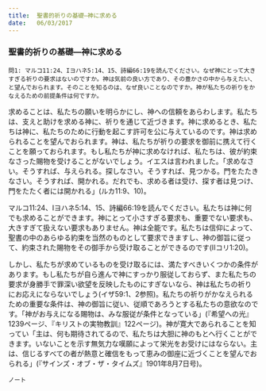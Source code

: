 ```yaml
---
title:  聖書的祈りの基礎―神に求める
date:   06/03/2017
---
```


### 聖書的祈りの基礎―神に求める

`問1: マルコ11:24、Iヨハネ5:14、15、詩編66:19を読んでください。なぜ神にとって大きすぎる祈りの要求はないのですか。神は気前の良い方であり、その豊かさの中から与えたい、と望んでおられます。そのことを知るのは、なぜ良いことなのですか。神が私たちの祈りをかなえるための前提条件は何ですか。`

求めることは、私たちの願いを明らかにし、神への信頼をあらわします。私たちは、支えと助けを求める神に、祈りを通じて近づきます。神に求めるとき、私たちは神に、私たちのために行動を起こす許可を公に与えているのです。神は求められることを望んでおられます。神は、私たちが祈りの要求を御前に携えて行くことを願っておられます。もし私たちが神に求めなければ、私たちは、彼が約束なさった賜物を受けることがないでしょう。イエスは言われました。「求めなさい。そうすれば、与えられる。探しなさい。そうすれば、見つかる。門をたたきなさい。そうすれば、開かれる。だれでも、求める者は受け、探す者は見つけ、門をたたく者には開かれる」(ルカ11:9、10)。

マルコ11:24、Iヨハネ5:14、15、詩編66:19を読んでください。私たちは神に何でも求めることができます。神にとって小さすぎる要求も、重要でない要求も、大きすぎて扱えない要求もありません。神は全能です。私たちは信仰によって、聖書の中のあらゆる約束を当然のものとして要求できますし、神の御旨に従って、約束された賜物をその御手から受け取ることができるのです(IIコリ1:20)。

しかし、私たちが求めているものを受け取るには、満たすべきいくつかの条件があります。もし私たちが自ら進んで神にすっかり服従しておらず、また私たちの要求が身勝手で罪深い欲望を反映したものにすぎないなら、神は私たちの祈りにお応えにならないでしょう(イザ59:1、2参照)。私たちの祈りがかなえられるための重要な条件は、神の御旨に従い、従順であろうとする私たちの意欲なのです。「神がお与えになる賜物は、みな服従が条件となっている」(『希望への光』1239ページ、『キリストの実物教訓』122ページ)。神が寛大であられることを知ってい「主は、何も期待されてるので、私たちは大胆に神のもとへ行くことができます。いないことを示す無気力な嘆願によって栄光をお受けにはならない。主は、信じるすべての者が熱意と確信をもって恵みの御座に近づくことを望んでおられる」(『サインズ・オブ・ザ・タイムズ』1901年8月7日号)。

`ノート`
